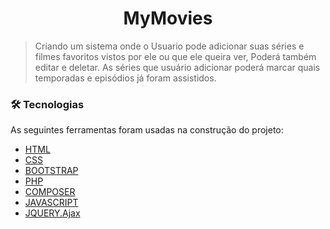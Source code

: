 <h1 align="center">MyMovies</h1>

>Criando um sistema onde o Usuario pode adicionar suas séries e filmes favoritos vistos por ele ou que ele queira ver, Poderá também editar e deletar. As séries que usuário adicionar poderá marcar quais temporadas e episódios já foram assistidos.

### 🛠 Tecnologias

As seguintes ferramentas foram usadas na construção do projeto:

- [HTML](https://www.w3schools.com/html/)
- [CSS](https://www.w3schools.com/css/)
- [BOOTSTRAP](https://bootstrap/)
- [PHP](https://php.org/)
- [COMPOSER](https://getcomposer.org/)
- [JAVASCRIPT](https://www.javascript.com/)
- [JQUERY.Ajax](https://api.jquery.com/jquery.ajax/)
